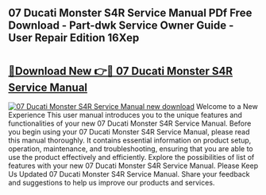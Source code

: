 ## 07 Ducati Monster S4R Service Manual PDf Free Download - Part-dwk Service Owner Guide - User Repair Edition 16Xep

# <h2><a href="http://bc60309.oget.top/?id=07+Ducati+Monster+S4R+Service+Manual">🔗Download New 👉🔴 07 Ducati Monster S4R Service Manual</a></h2>

[![07 Ducati Monster S4R Service Manual new download](https://i.imgur.com/5g1atiW.png)](http://bc60309.oget.top/?id=07+Ducati+Monster+S4R+Service+Manual)
Welcome to a New Experience This user manual introduces you to the unique features and functionalities of your new 07 Ducati Monster S4R Service Manual. Before you begin using your 07 Ducati Monster S4R Service Manual, please read this manual thoroughly. It contains essential information on product setup, operation, maintenance, and troubleshooting, ensuring that you are able to use the product effectively and efficiently. Explore the possibilities of list of features with your new 07 Ducati Monster S4R Service Manual. Please Keep Us Updated 07 Ducati Monster S4R Service Manual. Share your feedback and suggestions to help us improve our products and services.
